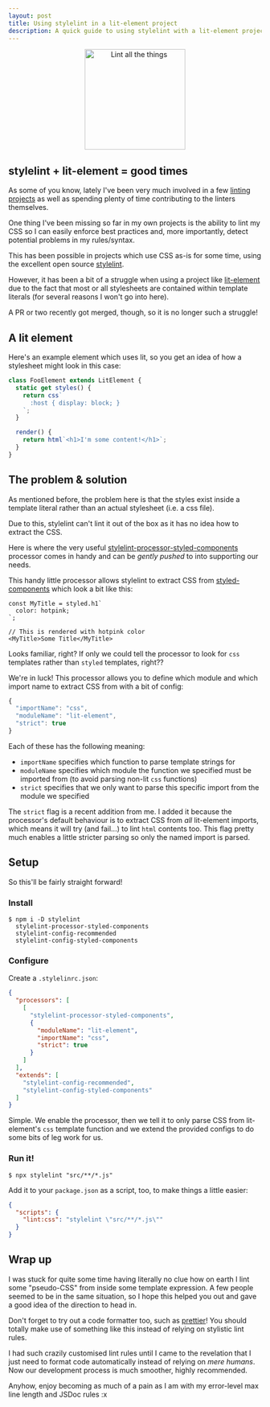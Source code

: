 ```yaml
---
layout: post
title: Using stylelint in a lit-element project
description: A quick guide to using stylelint with a lit-element project
---
```


<div align="center">
  <img
    src="https://i.imgur.com/aAwxLFD.png"
    alt="Lint all the things"
    width="200"
    height="200" />
</div>

## stylelint + lit-element = good times

As some of you know, lately I've been very much involved in a few
[linting](https://github.com/43081j/eslint-plugin-wc)
[projects](https://github.com/43081j/eslint-plugin-lit)
as well as spending plenty of time contributing to the linters themselves.

One thing I've been missing so far in my own projects is the ability
to lint my CSS so I can easily enforce best practices and, more importantly,
detect potential problems in my rules/syntax.

This has been possible in projects which use CSS as-is for some time, using
the excellent open source [stylelint](https://github.com/stylelint/stylelint).

However, it has been a bit of a struggle when using a project like
[lit-element](https://github.com/Polymer/lit-element) due to the fact that
most or all stylesheets are contained within template literals (for several
reasons I won't go into here).

A PR or two recently got merged, though, so it is no longer such a struggle!

## A lit element

Here's an example element which uses lit, so you get an idea of how
a stylesheet might look in this case:

```ts
class FooElement extends LitElement {
  static get styles() {
    return css`
      :host { display: block; }
    `;
  }

  render() {
    return html`<h1>I'm some content!</h1>`;
  }
}
```

## The problem & solution

As mentioned before, the problem here is that the styles exist inside
a template literal rather than an actual stylesheet (i.e. a css file).

Due to this, stylelint can't lint it out of the box as it has no idea
how to extract the CSS.

Here is where the very useful
[stylelint-processor-styled-components](https://github.com/styled-components/stylelint-processor-styled-components)
processor comes in handy and can be _gently pushed_ to into supporting our
needs.

This handy little processor allows stylelint to extract CSS from
[styled-components](https://github.com/styled-components/styled-components)
which look a bit like this:

```tsx
const MyTitle = styled.h1`
  color: hotpink;
`;

// This is rendered with hotpink color
<MyTitle>Some Title</MyTitle>
```

Looks familiar, right? If only we could tell the processor to look for
`css` templates rather than `styled` templates, right??

We're in luck! This processor allows you to define which module
and which import name to extract CSS from with a bit of config:

```js
{
  "importName": "css",
  "moduleName": "lit-element",
  "strict": true
}
```

Each of these has the following meaning:

* `importName` specifies which function to parse template strings for
* `moduleName` specifies which module the function we specified must be
imported from (to avoid parsing non-lit `css` functions)
* `strict` specifies that we only want to parse this specific import
from the module we specified

The `strict` flag is a recent addition from me. I added it because
the processor's default behaviour is to extract CSS from _all_ lit-element
imports, which means it will try (and fail...) to lint `html` contents too.
This flag pretty much enables a little stricter parsing so only the named
import is parsed.

## Setup

So this'll be fairly straight forward!

### Install

```
$ npm i -D stylelint
  stylelint-processor-styled-components
  stylelint-config-recommended
  stylelint-config-styled-components
```

### Configure

Create a `.stylelinrc.json`:

```json
{
  "processors": [
    [
      "stylelint-processor-styled-components",
      {
        "moduleName": "lit-element",
        "importName": "css",
        "strict": true
      }
    ]
  ],
  "extends": [
    "stylelint-config-recommended",
    "stylelint-config-styled-components"
  ]
}
```

Simple. We enable the processor, then we tell it to only parse CSS
from lit-element's `css` template function and we extend the provided
configs to do some bits of leg work for us.

### Run it!

```
$ npx stylelint "src/**/*.js"
```

Add it to your `package.json` as a script, too, to make things a little
easier:

```json
{
  "scripts": {
    "lint:css": "stylelint \"src/**/*.js\""
  }
}
```

## Wrap up

I was stuck for quite some time having literally no clue how on earth
I lint some "pseudo-CSS" from inside some template expression. A few people
seemed to be in the same situation, so I hope this helped you out and
gave a good idea of the direction to head in.

Don't forget to try out a code formatter too, such as
[prettier](https://github.com/prettier/prettier)! You should totally make
use of something like this instead of relying on stylistic lint rules.

I had such crazily customised lint rules until I came to the revelation that
I just need to format code automatically instead of relying on _mere humans_.
Now our development process is much smoother, highly recommended.

Anyhow, enjoy becoming as much of a pain as I am with my error-level max
line length and JSDoc rules :x
